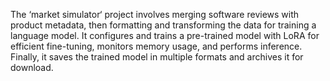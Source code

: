 The ‘market simulator‘ project involves merging software reviews with product metadata, then
formatting and transforming the data for training a language model. It configures and trains a pre-trained model
with LoRA for efficient fine-tuning, monitors memory usage, and performs inference. Finally, it saves the trained
model in multiple formats and archives it for download.
